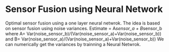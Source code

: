 # Sensor Fusion using Neural Network
Optimal sensor fusion using a one layer neural netwrok.
The idea is based on sensor fusion using noise variances.
Estimate = A*sensor_a + B*sensor_b
where A= Var(noise_sensor_b)/(Var(noise_sensor_a)+Var(noise_sensor_b))
and B= Var(noise_sensor_a)/(Var(noise_sensor_a)+Var(noise_sensor_b))
We can numerically get the variances by trainning a Neural Netwrok. 


